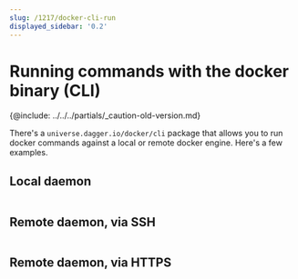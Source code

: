 ```yaml
---
slug: /1217/docker-cli-run
displayed_sidebar: '0.2'
---
```


# Running commands with the docker binary (CLI)

\{@include:  ../../../partials/_caution-old-version.md\}

There's a `universe.dagger.io/docker/cli` package that allows you to run docker commands against a local or remote docker engine. Here's a few examples.

## Local daemon

```cue file=../../plans/docker-cli-run/local.cue

```

## Remote daemon, via SSH

```cue file=../../plans/docker-cli-run/ssh.cue

```

## Remote daemon, via HTTPS

```cue file=../../plans/docker-cli-run/tcp.cue

```
